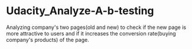 # Udacity_Analyze-A-b-testing
Analyzing company's two pages(old and new) to check if the new page is more attractive to users and if it increases the conversion rate(buying company's products) of the page.
